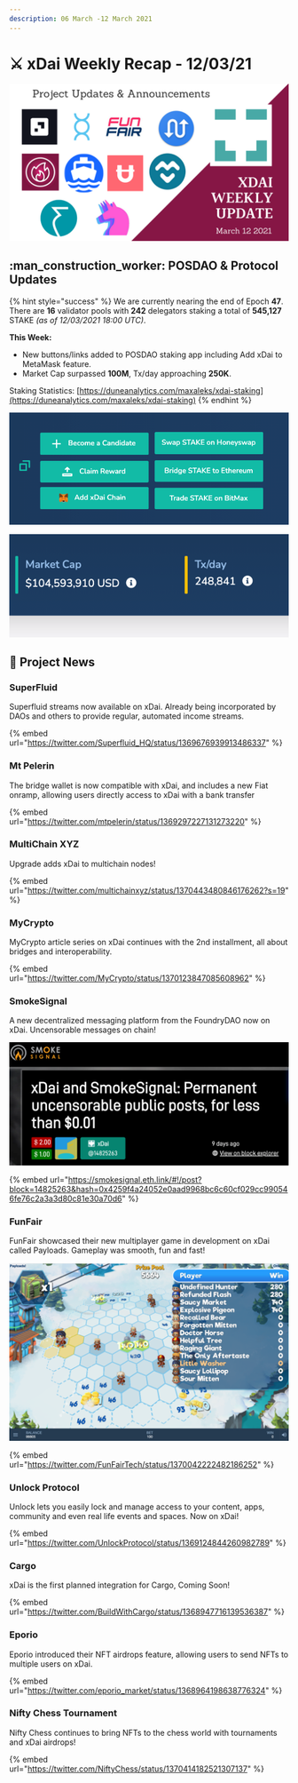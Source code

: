 ```yaml
---
description: 06 March -12 March 2021
---
```


# ⚔️ xDai Weekly Recap - 12/03/21

![](<../../../../.gitbook/assets/Green and Black Modern Sales Marketing Presentation (24).png>)

## :man\_construction\_worker: POSDAO & Protocol Updates

{% hint style="success" %}
We are currently nearing the end of Epoch **47**. There are **16** validator pools with **242** delegators staking a total of **545,127** STAKE _(as of 12/03/2021 18:00 UTC)_.

**This Week:**

* New buttons/links added to POSDAO staking app including Add xDai to MetaMask feature.
* Market Cap surpassed **100M**, Tx/day approaching **250K**.

Staking Statistics: [https://duneanalytics.com/maxaleks/xdai-staking](https://duneanalytics.com/maxaleks/xdai-staking)
{% endhint %}

![New actions for users incorporated into Staking DApp](../../../../.gitbook/assets/dapp-buttons.png)

![](../../../../.gitbook/assets/marketcap1.png)

## :butterfly: Project News

### SuperFluid&#x20;

Superfluid streams now available on xDai. Already being incorporated by DAOs and others to provide regular, automated income streams.&#x20;

{% embed url="https://twitter.com/Superfluid_HQ/status/1369676939913486337" %}

### Mt Pelerin

The bridge wallet is now compatible with xDai, and includes a new Fiat onramp, allowing users directly access to xDai with a bank transfer

{% embed url="https://twitter.com/mtpelerin/status/1369297227131273220" %}

### MultiChain XYZ

Upgrade adds xDai to multichain nodes!

{% embed url="https://twitter.com/multichainxyz/status/1370443480846176262?s=19" %}

### MyCrypto

MyCrypto article series on xDai continues with the 2nd installment, all about bridges and interoperability.

{% embed url="https://twitter.com/MyCrypto/status/1370123847085608962" %}

### SmokeSignal

A new decentralized messaging platform from the FoundryDAO now on xDai. Uncensorable messages on chain!

![](../../../../.gitbook/assets/smoke.png)

{% embed url="https://smokesignal.eth.link/#!/post?block=14825263&hash=0x4259f4a24052e0aad9968bc6c60cf029cc990546fe76c2a3a3d80c81e30a70d6" %}

### FunFair&#x20;

FunFair showcased their new multiplayer game in development on xDai called Payloads. Gameplay was smooth, fun and fast!

![](../../../../.gitbook/assets/payloads1.png)

{% embed url="https://twitter.com/FunFairTech/status/1370042222482186252" %}

### Unlock Protocol

Unlock lets you easily lock and manage access to your content, apps, community and even real life events and spaces. Now on xDai!

{% embed url="https://twitter.com/UnlockProtocol/status/1369124844260982789" %}

### Cargo

xDai is the first planned integration for Cargo, Coming Soon!

{% embed url="https://twitter.com/BuildWithCargo/status/1368947716139536387" %}

### Eporio

Eporio introduced their NFT airdrops feature, allowing users to send NFTs to multiple users on xDai.

{% embed url="https://twitter.com/eporio_market/status/1368964198638776324" %}

### Nifty Chess Tournament

Nifty Chess continues to bring NFTs to the chess world with tournaments and xDai airdrops!

{% embed url="https://twitter.com/NiftyChess/status/1370414182521307137" %}



